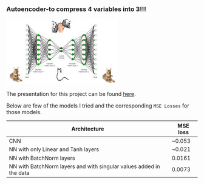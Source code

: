 ### Autoencoder-to compress 4 variables into 3!!!
![Autoencoder](/imgs/Autoencoder.jpeg)

The presentation for this project can be found [here](https://docs.google.com/presentation/d/1fmdpi0x3zCWyJqMD0G5bOToJ3lpEUaBfRiVmZHHr7X8/edit?usp=sharing).

Below are few of the models I tried and the corresponding `MSE Losses` for those models.

Architecture | MSE loss|
-------------|----------
CNN          | ~0.053  |
NN with only Linear and Tanh layers | ~0.021 |
NN with BatchNorm layers | 0.0161 |
NN with BatchNorm layers and with singular values added in the data | 0.0073 |
